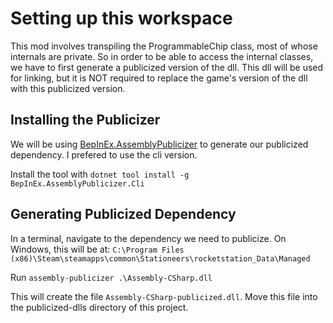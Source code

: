 # Setting up this workspace

This mod involves transpiling the ProgrammableChip class, most of whose internals are private. So in order to 
be able to access the internal classes, we have to first generate a publicized version of the dll. This dll 
will be used for linking, but it is NOT required to replace the game's version of the dll with this publicized 
version.

## Installing the Publicizer

We will be using [BepInEx.AssemblyPublicizer](https://github.com/BepInEx/BepInEx.AssemblyPublicizer/tree/master) 
to generate our publicized dependency. I prefered to use the cli version.

Install the tool with `dotnet tool install -g BepInEx.AssemblyPublicizer.Cli`

## Generating Publicized Dependency

In a terminal, navigate to the dependency we need to publicize. On Windows, this will be at:
`C:\Program Files (x86)\Steam\steamapps\common\Stationeers\rocketstation_Data\Managed`

Run `assembly-publicizer .\Assembly-CSharp.dll`

This will create the file `Assembly-CSharp-publicized.dll`. Move this file into the publicized-dlls directory of 
this project.